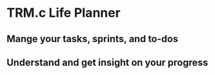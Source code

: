 # TRM.c Life Planner

## Mange your tasks, sprints, and to-dos

## Understand and get insight on your progress
